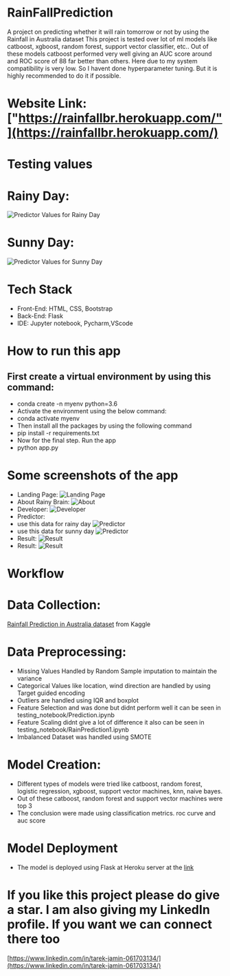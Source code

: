 # RainFallPrediction
A project on predicting whether it will rain tomorrow or not by using the Rainfall in Australia dataset
This project is tested over lot of ml models like catboost, xgboost, random forest, support vector classifier, etc..
Out of these models catboost performed very well giving an AUC score around and ROC score of 88 far better than others.
Here due to my system compatibility is very low. So I havent done hyperparameter tuning. But it is highly recommended to do it if possible.
# Website Link: ["https://rainfallbr.herokuapp.com/"](https://rainfallbr.herokuapp.com/)

# Testing values

# Rainy Day: 
![Predictor Values for Rainy Day](githubimgs/predictor.png)
# Sunny Day:
![Predictor Values for Sunny Day](githubimgs/predictor1.png)

# Tech Stack
* Front-End: HTML, CSS, Bootstrap
* Back-End: Flask
* IDE: Jupyter notebook, Pycharm,VScode

# How to run this app
## First create a virtual environment by using this command:
* conda create -n myenv python=3.6
* Activate the environment using the below command:
* conda activate myenv
* Then install all the packages by using the following command
* pip install -r requirements.txt
* Now for the final step. Run the app
* python app.py

# Some screenshots of the app
* Landing Page:
![Landing Page](githubimgs/landingpage.png)
* About Rainy Brain:
![About](githubimgs/about.png)
* Developer:
![Developer](githubimgs/developer.PNG)
* Predictor:
* use this data for rainy day
![Predictor](githubimgs/predictor.png)
* use this data for sunny day
![Predictor](githubimgs/predictor1.png)
* Result:
![Result](githubimgs/result_f_r.PNG)
* Result:
![Result](githubimgs/result_f_s.PNG)

# Workflow

# Data Collection: 
[Rainfall Prediction in Australia dataset](https://www.kaggle.com/jsphyg/weather-dataset-rattle-package) from Kaggle
# Data Preprocessing: 
* Missing Values Handled by Random Sample imputation to maintain the variance
* Categorical Values like location, wind direction are handled by using Target guided encoding
* Outliers are handled using IQR and boxplot
* Feature Selection and was done but didnt perform well it can be seen in testing_notebook/Prediction.ipynb
* Feature Scaling didnt give a lot of difference it also can be seen in testing_notebook/RainPrediction1.ipynb
* Imbalanced Dataset was handled using SMOTE
# Model Creation:
* Different types of models were tried like catboost, random forest, logistic regression, xgboost, support vector machines, knn, naive bayes.
* Out of these catboost, random forest and support vector machines were top 3
* The conclusion were made using classification metrics. roc curve and auc score
# Model Deployment
* The model is deployed using Flask at Heroku server at the [link](https://rainfallbr.herokuapp.com/)

# If you like this project please do give a star. I am also giving my LinkedIn profile. If you want we can connect there too
[https://www.linkedin.com/in/tarek-jamin-061703134/](https://www.linkedin.com/in/tarek-jamin-061703134/)

